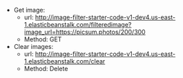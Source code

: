 - Get image: 
    + url: http://image-filter-starter-code-v1-dev4.us-east-1.elasticbeanstalk.com/filteredimage?image_url=https://picsum.photos/200/300
    + Method: GET
- Clear images: 
    + url: http://image-filter-starter-code-v1-dev4.us-east-1.elasticbeanstalk.com/clear
    + Method: Delete